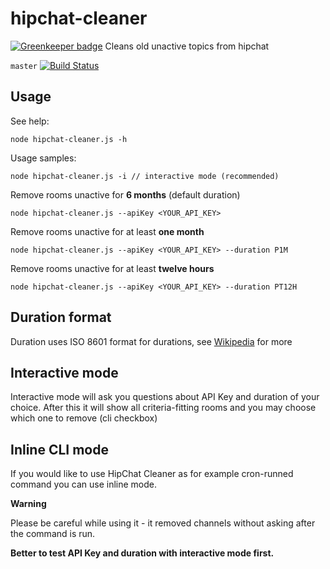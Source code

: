 # hipchat-cleaner

[![Greenkeeper badge](https://badges.greenkeeper.io/mateuszgachowski/hipchat-cleaner.svg)](https://greenkeeper.io/)
Cleans old unactive topics from hipchat

`master`
[![Build Status](https://travis-ci.org/mateuszgachowski/hipchat-cleaner.svg?branch=master)](https://travis-ci.org/mateuszgachowski/hipchat-cleaner)

## Usage

See help:

`node hipchat-cleaner.js -h`

Usage samples:

`node hipchat-cleaner.js -i // interactive mode (recommended)`

Remove rooms unactive for **6 months** (default duration)

`node hipchat-cleaner.js --apiKey <YOUR_API_KEY>`

Remove rooms unactive for at least **one month**

`node hipchat-cleaner.js --apiKey <YOUR_API_KEY> --duration P1M`

Remove rooms unactive for at least **twelve hours**

`node hipchat-cleaner.js --apiKey <YOUR_API_KEY> --duration PT12H`

## Duration format

Duration uses ISO 8601 format for durations, see [Wikipedia](https://en.wikipedia.org/wiki/ISO_8601#Time_intervals) for more

## Interactive mode

Interactive mode will ask you questions about API Key and duration of your choice.
After this it will show all criteria-fitting rooms and you may choose which one to remove (cli checkbox)

## Inline CLI mode

If you would like to use HipChat Cleaner as for example cron-runned command you can use inline mode.

**Warning**

Please be careful while using it - it removed channels without asking after the command is run.

**Better to test API Key and duration with interactive mode first.**
